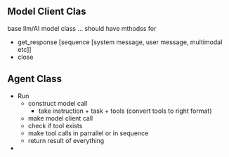 ## Model Client Clas

base llm/AI model class ...
should have mthodss for

- get_response [sequence [system message, user message, multimodal etc]]
- close

## Agent Class

- Run
  - construct model call
    - take instruction + task + tools (convert tools to right format)
  - make model client call
  - check if tool exists
  - make tool calls in parrallel or in sequence
  - return result of everything
-
